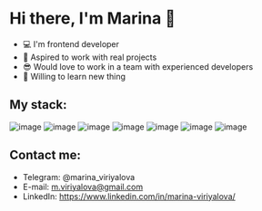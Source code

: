 # Hi there, I'm Marina 👋

* 💻 I'm frontend developer
* 💪 Aspired to work with real projects
* 😎 Would love to work in a team with experienced developers
* 📖 Willing to learn new thing 



## My stack:


![image](https://user-images.githubusercontent.com/71218799/136786201-c4d8b0e4-2467-4c73-a420-02b16763ac45.png)
![image](https://user-images.githubusercontent.com/71218799/136786236-2607e149-f23d-472c-b9c2-491d0bb8b29d.png)
![image](https://user-images.githubusercontent.com/71218799/136786279-26877063-095e-4378-9cb1-9b519451a64d.png)
![image](https://user-images.githubusercontent.com/71218799/136786306-4aca0c9c-51ba-4c2e-8796-e8685c25c7c7.png)
![image](https://user-images.githubusercontent.com/71218799/136786340-8d08970b-a077-4b78-80f0-1f71baf4e42b.png)
![image](https://user-images.githubusercontent.com/71218799/136786373-99e4dffe-9b87-4008-9ad4-5ad1d932418d.png)
![image](https://user-images.githubusercontent.com/71218799/136786386-f0c2bd87-f050-44e9-b894-45e6a9efde37.png)


## Contact me:

* Telegram: @marina_viriyalova
* E-mail: m.viriyalova@gmail.com
* LinkedIn: https://www.linkedin.com/in/marina-viriyalova/
